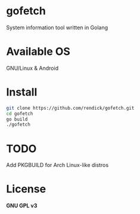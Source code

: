 # gofetch

System information tool written in Golang 

# Available OS

GNU/Linux & Android

# Install

```bash
git clone https://github.com/rendick/gofetch.git
cd gofetch
go build
./gofetch
```

# TODO

Add PKGBUILD for Arch Linux-like distros

# License

**GNU GPL v3**

